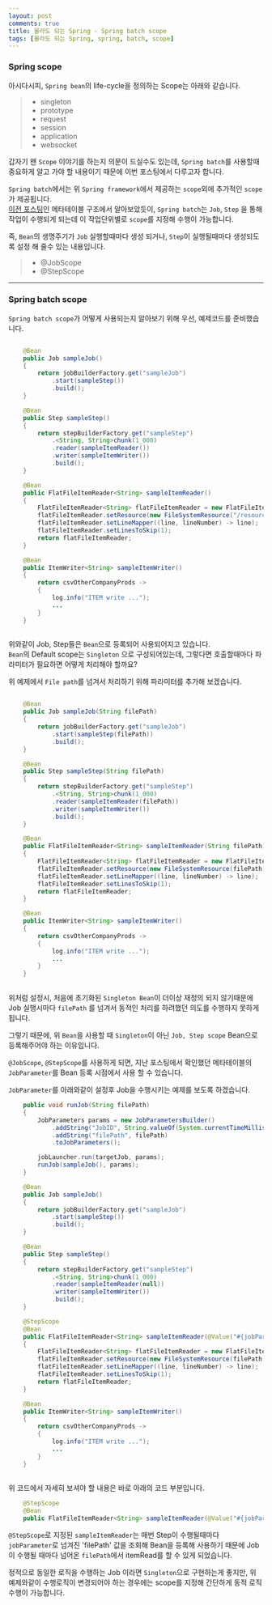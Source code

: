 ```yaml
---
layout: post
comments: true
title: 몰라도 되는 Spring - Spring batch scope
tags: [몰라도 되는 Spring, spring, batch, scope]
---
```


### Spring scope

아시다시피, `Spring bean`의 life-cycle을 정의하는 Scope는 아래와 같습니다.

> - singleton
> - prototype
> - request
> - session
> - application
> - websocket

갑자기 왠 `Scope` 이야기를 하는지 의문이 드실수도 있는데, `Spring batch`를 사용할때 중요하게 알고 가야 할 내용이기 때문에 이번 포스팅에서 다루고자 합니다.  

`Spring batch`에서는 위 `Spring framework`에서 제공하는 `scope`외에 추가적인 `scope`가 제공됩니다.  
[이전 포스팅](https://taes-k.github.io/2021/03/01/spring-boot-table/)인 메타테이블 구조에서 알아보았듯이, `Spring batch`는 `Job`, `Step` 을 통해 작업이 수행되게 되는데 이 작업단위별로 `scope`를 지정해 수행이 가능합니다.

즉, `Bean`의 생명주기가 `Job` 실행할때마다 생성 되거나, `Step`이 실행될때마다 생성되도록 설정 해 줄수 있는 내용입니다.

> - @JobScope
> - @StepScope

---

### Spring batch scope

`Spring batch scope`가 어떻게 사용되는지 알아보기 위해 우선, 예제코드를 준비했습니다.

```java

    @Bean
    public Job sampleJob()
    {
        return jobBuilderFactory.get("sampleJob")
            .start(sampleStep())
            .build();
    }

    @Bean
    public Step sampleStep()
    {
        return stepBuilderFactory.get("sampleStep")
            .<String, String>chunk(1_000)
            .reader(sampleItemReader())
            .writer(sampleItemWriter())
            .build();
    }

    @Bean
    public FlatFileItemReader<String> sampleItemReader()
    {
        FlatFileItemReader<String> flatFileItemReader = new FlatFileItemReader<>();
        flatFileItemReader.setResource(new FileSystemResource("/resource/sample.csv"));
        flatFileItemReader.setLineMapper((line, lineNumber) -> line);
        flatFileItemReader.setLinesToSkip(1);
        return flatFileItemReader;
    }

    @Bean
    public ItemWriter<String> sampleItemWriter()
    {
        return csvOtherCompanyProds ->
        {
            log.info("ITEM write ...");
            ...
        }
    }
        
```

위와같이 Job, Step들은 `Bean`으로 등록되어 사용되어지고 있습니다.  
`Bean`의 Default scope는 `Singleton` 으로 구성되어있는데, 그렇다면 호출할때마다 파라미터가 필요하면 어떻게 처리해야 할까요?  

위 예제에서 `File path`를 넘겨서 처리하기 위해 파라미터를 추가해 보겠습니다.

```java

    @Bean
    public Job sampleJob(String filePath)
    {
        return jobBuilderFactory.get("sampleJob")
            .start(sampleStep(filePath))
            .build();
    }

    @Bean
    public Step sampleStep(String filePath)
    {
        return stepBuilderFactory.get("sampleStep")
            .<String, String>chunk(1_000)
            .reader(sampleItemReader(filePath))
            .writer(sampleItemWriter())
            .build();
    }

    @Bean
    public FlatFileItemReader<String> sampleItemReader(String filePath)
    {
        FlatFileItemReader<String> flatFileItemReader = new FlatFileItemReader<>();
        flatFileItemReader.setResource(new FileSystemResource(filePath));
        flatFileItemReader.setLineMapper((line, lineNumber) -> line);
        flatFileItemReader.setLinesToSkip(1);
        return flatFileItemReader;
    }

    @Bean
    public ItemWriter<String> sampleItemWriter()
    {
        return csvOtherCompanyProds ->
        {
            log.info("ITEM write ...");
            ...
        }
    }
        
```

위처럼 설정시, 처음에 초기화된 `Singleton Bean`이 더이상 재정의 되지 않기때문에 Job 실행시마다 `filePath` 를 넘겨서 동적인 처리를 하려했던 의도를 수행하지 못하게 됩니다. 

그렇기 때문에, 위 `Bean`을 사용할 때 `Singleton`이 아닌 `Job, Step scope` Bean으로 등록해주어야 하는 이유입니다.

`@JobScope`, `@StepScope`를 사용하게 되면, 지난 포스팅에서 확인했던 메타테이블의 `JobParameter`를 Bean 등록 시점에서 사용 할 수 있습니다.

`JobParameter`를 아래와같이 설정후 Job을 수행시키는 예제를 보도록 하겠습니다.

```java
    public void runJob(String filePath)
    {
        JobParameters params = new JobParametersBuilder()
            .addString("JobID", String.valueOf(System.currentTimeMillis()))
            .addString("filePath", filePath)
            .toJobParameters();

        jobLauncher.run(targetJob, params);
        runJob(sampleJob(), params);
    }

    @Bean
    public Job sampleJob()
    {
        return jobBuilderFactory.get("sampleJob")
            .start(sampleStep())
            .build();
    }

    @Bean
    public Step sampleStep()
    {
        return stepBuilderFactory.get("sampleStep")
            .<String, String>chunk(1_000)
            .reader(sampleItemReader(null))
            .writer(sampleItemWriter())
            .build();
    }

    @StepScope
    @Bean
    public FlatFileItemReader<String> sampleItemReader(@Value("#{jobParameters[filePath]}") String filePath)
    {
        FlatFileItemReader<String> flatFileItemReader = new FlatFileItemReader<>();
        flatFileItemReader.setResource(new FileSystemResource(filePath));
        flatFileItemReader.setLineMapper((line, lineNumber) -> line);
        flatFileItemReader.setLinesToSkip(1);
        return flatFileItemReader;
    }

    @Bean
    public ItemWriter<String> sampleItemWriter()
    {
        return csvOtherCompanyProds ->
        {
            log.info("ITEM write ...");
            ...
        }
    }
        
```

위 코드에서 자세히 보셔야 할 내용은 바로 아래의 코드 부분입니다.
```java
    @StepScope
    @Bean
    public FlatFileItemReader<String> sampleItemReader(@Value("#{jobParameters[filePath]}") String filePath)
```

`@StepScope`로 지정된 `sampleItemReader`는 매번 Step이 수행될때마다 `jobParameter`로 넘겨진 'filePath' 값을 조회해 Bean을 등록해 사용하기 때문에 Job이 수행될 때마다 넘어온 `filePath`에서 itemRead를 할 수 있게 되었습니다.  

정적으로 동일한 로직을 수행하는 Job 이라면 `Singleton`으로 구현하는게 좋지만, 위 예제와같이 수행로직이 변경되어야 하는 경우에는 scope를 지정해 간단하게 동적 로직 수행이 가능합니다.
